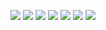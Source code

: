 ![](/img/proofs-from-the-book-228.jpg)
![](/img/proofs-from-the-book-230.jpg)
![](/img/proofs-from-the-book-231.jpg)
![](/img/proofs-from-the-book-232.jpg)
![](/img/proofs-from-the-book-233.jpg)
![](/img/proofs-from-the-book-234.jpg)
![](/img/proofs-from-the-book-235.jpg)

